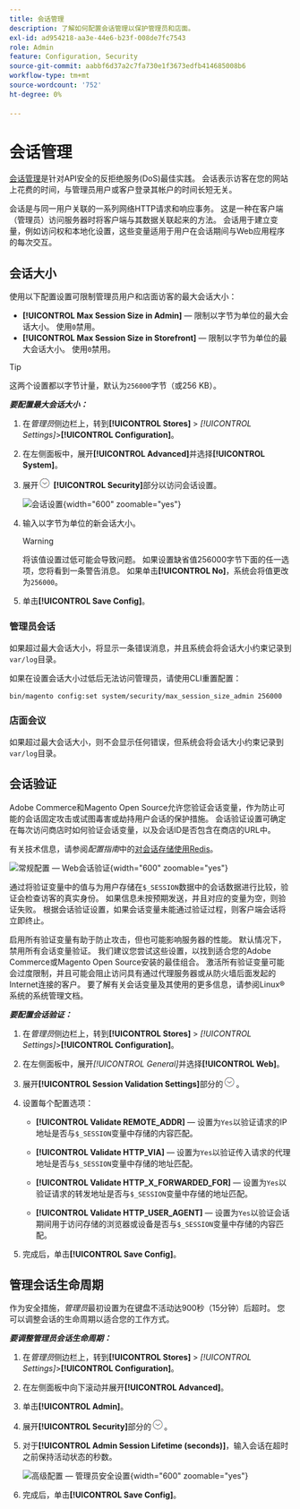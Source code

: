```yaml
---
title: 会话管理
description: 了解如何配置会话管理以保护管理员和店面。
exl-id: ad954218-aa3e-44e6-b23f-008de7fc7543
role: Admin
feature: Configuration, Security
source-git-commit: aabbf6d37a2c7fa730e1f3673edfb414685008b6
workflow-type: tm+mt
source-wordcount: '752'
ht-degree: 0%

---
```


# 会话管理

[会话管理](https://cheatsheetseries.owasp.org/cheatsheets/Session_Management_Cheat_Sheet.html)是针对API安全的反拒绝服务(DoS)最佳实践。 会话表示访客在您的网站上花费的时间，与管理员用户或客户登录其帐户的时间长短无关。

会话是与同一用户关联的一系列网络HTTP请求和响应事务。 这是一种在客户端（管理员）访问服务器时将客户端与其数据关联起来的方法。 会话用于建立变量，例如访问权和本地化设置，这些变量适用于用户在会话期间与Web应用程序的每次交互。

## 会话大小

使用以下配置设置可限制管理员用户和店面访客的最大会话大小：

- **[!UICONTROL Max Session Size in Admin]** — 限制以字节为单位的最大会话大小。 使用`0`禁用。
- **[!UICONTROL Max Session Size in Storefront]** — 限制以字节为单位的最大会话大小。 使用`0`禁用。

>[!TIP]
>
>这两个设置都以字节计量，默认为`256000`字节（或256 KB）。

**_要配置最大会话大小：_**

1. 在&#x200B;_管理员_&#x200B;侧边栏上，转到&#x200B;**[!UICONTROL Stores]** > _[!UICONTROL Settings]_>**[!UICONTROL Configuration]**。

1. 在左侧面板中，展开&#x200B;**[!UICONTROL Advanced]**&#x200B;并选择&#x200B;**[!UICONTROL System]**。

1. 展开![扩展选择器](../assets/icon-display-expand.png) **[!UICONTROL Security]**&#x200B;部分以访问会话设置。

   ![会话设置](../configuration-reference/advanced/assets/system-security.png){width="600" zoomable="yes"}

1. 输入以字节为单位的新会话大小。

   >[!WARNING]
   >
   >将该值设置过低可能会导致问题。 如果设置缺省值256000字节下面的任一选项，您将看到一条警告消息。 如果单击&#x200B;**[!UICONTROL No]**，系统会将值更改为`256000`。

1. 单击&#x200B;**[!UICONTROL Save Config]**。

### 管理员会话

如果超过最大会话大小，将显示一条错误消息，并且系统会将会话大小约束记录到`var/log`目录。

如果在设置会话大小过低后无法访问管理员，请使用CLI重置配置：

```bash
bin/magento config:set system/security/max_session_size_admin 256000
```

### 店面会议

如果超过最大会话大小，则不会显示任何错误，但系统会将会话大小约束记录到`var/log`目录。

## 会话验证

Adobe Commerce和Magento Open Source允许您验证会话变量，作为防止可能的会话固定攻击或试图毒害或劫持用户会话的保护措施。 会话验证设置可确定在每次访问商店时如何验证会话变量，以及会话ID是否包含在商店的URL中。

有关技术信息，请参阅&#x200B;_配置指南_&#x200B;中的[对会话存储使用Redis](https://experienceleague.adobe.com/docs/commerce-operations/configuration-guide/cache/redis/redis-session.html)。

![常规配置 — Web会话验证](../configuration-reference/general/assets/web-session-validation-settings.png){width="600" zoomable="yes"}

通过将验证变量中的值与为用户存储在`$_SESSION`数据中的会话数据进行比较，验证会检查访客的真实身份。 如果信息未按预期发送，并且对应的变量为空，则验证失败。 根据会话验证设置，如果会话变量未能通过验证过程，则客户端会话将立即终止。

启用所有验证变量有助于防止攻击，但也可能影响服务器的性能。 默认情况下，禁用所有会话变量验证。 我们建议您尝试这些设置，以找到适合您的Adobe Commerce或Magento Open Source安装的最佳组合。 激活所有验证变量可能会过度限制，并且可能会阻止访问具有通过代理服务器或从防火墙后面发起的Internet连接的客户。 要了解有关会话变量及其使用的更多信息，请参阅Linux®系统的系统管理文档。

**_要配置会话验证：_**

1. 在&#x200B;_管理员_&#x200B;侧边栏上，转到&#x200B;**[!UICONTROL Stores]** > _[!UICONTROL Settings]_>**[!UICONTROL Configuration]**。

1. 在左侧面板中，展开&#x200B;_[!UICONTROL General]_&#x200B;并选择&#x200B;**[!UICONTROL Web]**。

1. 展开&#x200B;**[!UICONTROL Session Validation Settings]**&#x200B;部分的![扩展选择器](../assets/icon-display-expand.png)。

1. 设置每个配置选项：

   - **[!UICONTROL Validate REMOTE_ADDR]** — 设置为`Yes`以验证请求的IP地址是否与`$_SESSION`变量中存储的内容匹配。

   - **[!UICONTROL Validate HTTP_VIA]** — 设置为`Yes`以验证传入请求的代理地址是否与`$_SESSION`变量中存储的地址匹配。

   - **[!UICONTROL Validate HTTP_X_FORWARDED_FOR]** — 设置为`Yes`以验证请求的转发地址是否与`$_SESSION`变量中存储的地址匹配。

   - **[!UICONTROL Validate HTTP_USER_AGENT]** — 设置为`Yes`以验证会话期间用于访问存储的浏览器或设备是否与`$_SESSION`变量中存储的内容匹配。

1. 完成后，单击&#x200B;**[!UICONTROL Save Config]**。

## 管理会话生命周期

作为安全措施，_管理员_&#x200B;最初设置为在键盘不活动达900秒（15分钟）后超时。 您可以调整会话的生命周期以适合您的工作方式。

**_要调整管理员会话生命周期：_**

1. 在&#x200B;_管理员_&#x200B;侧边栏上，转到&#x200B;**[!UICONTROL Stores]** > _[!UICONTROL Settings]_>**[!UICONTROL Configuration]**。

1. 在左侧面板中向下滚动并展开&#x200B;**[!UICONTROL Advanced]**。

1. 单击&#x200B;**[!UICONTROL Admin]**。

1. 展开&#x200B;**[!UICONTROL Security]**&#x200B;部分的![扩展选择器](../assets/icon-display-expand.png)。

1. 对于&#x200B;**[!UICONTROL Admin Session Lifetime (seconds)]**，输入会话在超时之前保持活动状态的秒数。

   ![高级配置 — 管理员安全设置](../configuration-reference/advanced/assets/admin-security.png){width="600" zoomable="yes"}

1. 完成后，单击&#x200B;**[!UICONTROL Save Config]**。
